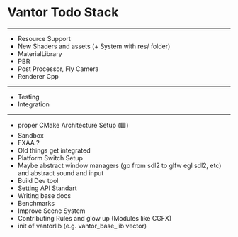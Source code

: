 # Vantor Todo Stack

--------------------------------------------------------
- Resource Support
- New Shaders and assets (+ System with res/ folder)
- MaterialLibrary
- PBR
- Post Processor, Fly Camera
- Renderer Cpp
--------------------------------------------------------
- Testing
- Integration
--------------------------------------------------------
- proper CMake Architecture Setup (🟩)
- Sandbox
- FXAA ?
- Old things get integrated
- Platform Switch Setup
- Maybe abstract window managers (go from sdl2 to glfw egl sdl2, etc) and abstract sound and input
- Build Dev tool
- Setting API Standart
- Writing base docs
- Benchmarks
- Improve Scene System
- Contributing Rules and glow up (Modules like CGFX)
- init of vantorlib (e.g. vantor_base_lib vector)
